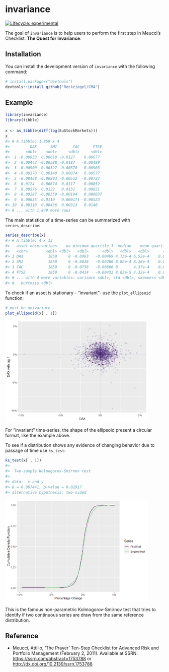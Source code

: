 
<!-- README.md is generated from README.Rmd. Please edit that file -->

# invariance

<!-- badges: start -->

[![Lifecycle:
experimental](https://img.shields.io/badge/lifecycle-experimental-orange.svg)](https://lifecycle.r-lib.org/articles/stages.html#experimental)
<!-- badges: end -->

The goal of `invariance` is to help users to perform the first step in
Meucci’s Checklist: **The Quest for Invariance**.

## Installation

You can install the development version of `invariance` with the
following command:

``` r
# install.packages("devtools")
devtools::install_github("Reckziegel/CMA")
```

## Example

``` r
library(invariance)
library(tibble)

x <- as_tibble(diff(log(EuStockMarkets)))
x
#> # A tibble: 1,859 x 4
#>         DAX      SMI       CAC      FTSE
#>       <dbl>    <dbl>     <dbl>     <dbl>
#>  1 -0.00933  0.00618 -0.0127    0.00677 
#>  2 -0.00442 -0.00588 -0.0187   -0.00489 
#>  3  0.00900  0.00327 -0.00578   0.00903 
#>  4 -0.00178  0.00148  0.00874   0.00577 
#>  5 -0.00468 -0.00893 -0.00512  -0.00723 
#>  6  0.0124   0.00674  0.0117    0.00852 
#>  7  0.00576  0.0122   0.0131    0.00821 
#>  8 -0.00287 -0.00359 -0.00194   0.000837
#>  9  0.00635  0.0110   0.000171 -0.00523 
#> 10  0.00118  0.00436  0.00313   0.0140  
#> # ... with 1,849 more rows
```

The main statistics of a time-series can be summarized with
`series_describe`:

``` r
series_describe(x)
#> # A tibble: 4 x 13
#>   asset observations    na minimum quartile_1  median    mean quartile_3 maximum
#>   <chr>        <dbl> <dbl>   <dbl>      <dbl>   <dbl>   <dbl>      <dbl>   <dbl>
#> 1 DAX           1859     0 -0.0963   -0.00469 4.73e-4 6.52e-4    0.00636  0.0508
#> 2 SMI           1859     0 -0.0838   -0.00380 8.86e-4 8.18e-4    0.00607  0.0497
#> 3 CAC           1859     0 -0.0758   -0.00606 0       4.37e-4    0.00710  0.0610
#> 4 FTSE          1859     0 -0.0414   -0.00432 8.02e-5 4.32e-4    0.00525  0.0544
#> # ... with 4 more variables: variance <dbl>, std <dbl>, skewness <dbl>,
#> #   kurtosis <dbl>
```

To check if an asset is stationary - “invariant”- use the
`plot_ellipsoid` function:

``` r
# must be univariate
plot_ellipsoid(x[ , 1]) 
```

<img src="man/figures/README-unnamed-chunk-3-1.png" width="90%" height="80%" />

For “invariant” time-series, the shape of the ellipsoid present a
circular format, like the example above.

To see if a distribution shows any evidence of changing behavior due to
passage of time use `ks_test`:

``` r
ks_test(x[ , 1])
#> 
#>  Two-sample Kolmogorov-Smirnov test
#> 
#> data:  x and y
#> D = 0.067441, p-value = 0.02917
#> alternative hypothesis: two-sided
```

<img src="man/figures/README-unnamed-chunk-4-1.png" width="90%" height="80%" />

This is the famous non-parametric Kolmogorov-Smirnov test that tries to
identify if two continuous series are draw from the same reference
distribution.

## Reference

-   Meucci, Attilio, ‘The Prayer’ Ten-Step Checklist for Advanced Risk
    and Portfolio Management (February 2, 2011). Available at SSRN:
    <https://ssrn.com/abstract=1753788> or
    <http://dx.doi.org/10.2139/ssrn.1753788>
